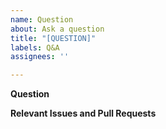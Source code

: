 ```yaml
---
name: Question
about: Ask a question
title: "[QUESTION]"
labels: Q&A
assignees: ''

---
```


**Question**
<!-- What is the question that you have? Please be detailed and give examples. -->

**Relevant Issues and Pull Requests**
<!-- If there are relevant issues and pull requests please list and link them here. -->
